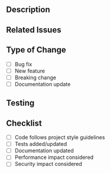 ## Description
<!-- Describe the changes in this PR -->

## Related Issues
<!-- Link to related issues -->

## Type of Change
- [ ] Bug fix
- [ ] New feature
- [ ] Breaking change
- [ ] Documentation update

## Testing
<!-- Describe the testing done -->

## Checklist
- [ ] Code follows project style guidelines
- [ ] Tests added/updated
- [ ] Documentation updated
- [ ] Performance impact considered
- [ ] Security impact considered 